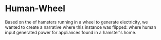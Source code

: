 # Human-Wheel
Based on the of hamsters running in a wheel to generate electricity, we wanted to create a narrative where this instance was flipped: where human input generated power for appliances found in a hamster's home.
